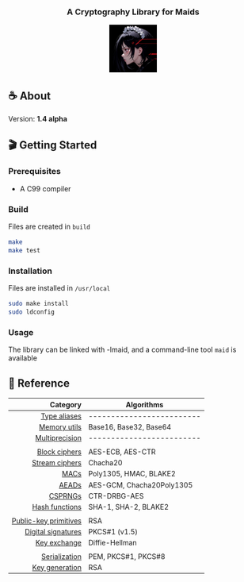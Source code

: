 <div align="center">
    <h3 align="center">A Cryptography Library for Maids</h3>
    <a href="https://github.com/reshsix/libmaid">
        <img src="logo.png" width="96" height="96">
    </a>
</div>

## ☕ About
Version: **1.4 alpha**

## 🎬 Getting Started

### Prerequisites
- A C99 compiler

### Build
Files are created in `build`
```sh
make
make test
```

### Installation
Files are installed in `/usr/local`
```sh
sudo make install
sudo ldconfig
```

### Usage
The library can be linked with -lmaid, and a command-line tool `maid` is
available

## 📖 Reference
| Category                             | Algorithms                |
| ------------------------------------:|---------------------------|
| [Type aliases](docs/types.md)        | ------------------------- |
| [Memory utils](docs/mem.md)          | Base16, Base32, Base64    |
| [Multiprecision](docs/mp.md)         | ------------------------- |
|                                      |                           |
| [Block ciphers](docs/block.md)       | AES-ECB, AES-CTR          |
| [Stream ciphers](docs/stream.md)     | Chacha20                  |
| [MACs](docs/mac.md)                  | Poly1305, HMAC, BLAKE2    |
| [AEADs](docs/aead.md)                | AES-GCM, Chacha20Poly1305 |
| [CSPRNGs](docs/rng.md)               | CTR-DRBG-AES              |
| [Hash functions](docs/hash.md)       | SHA-1, SHA-2, BLAKE2      |
|                                      |                           |
| [Public-key primitives](docs/pub.md) | RSA                       |
| [Digital signatures](docs/sign.md)   | PKCS#1 (v1.5)             |
| [Key exchange](docs/kex.md)          | Diffie-Hellman            |
|                                      |                           |
| [Serialization](docs/serial.md)      | PEM, PKCS#1, PKCS#8       |
| [Key generation](docs/keygen.md)     | RSA                       |

